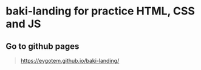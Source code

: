 # baki-landing for practice HTML, CSS and JS

## Go to github pages

> https://evgotem.github.io/baki-landing/


